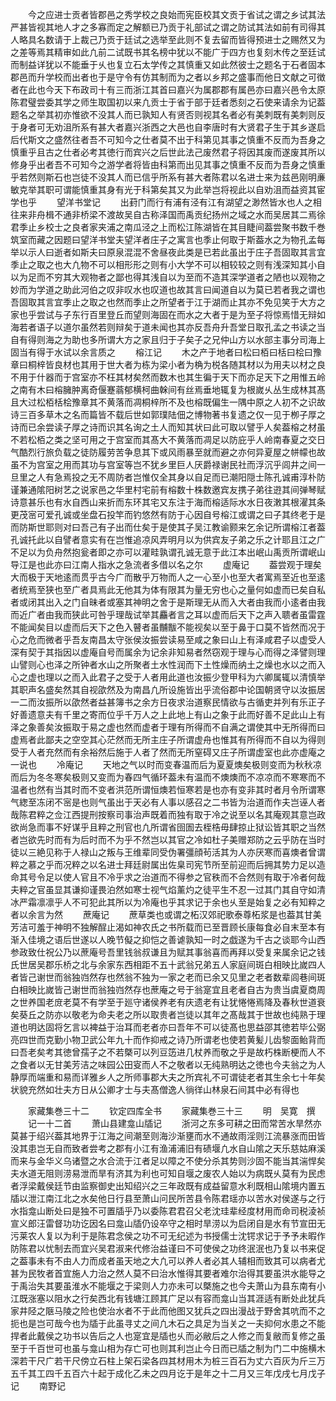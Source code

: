 <!-- { "loadSidebar": true } -->
　　今之应进士贡者皆郡邑之秀学校之良始而宪臣校其文贡于省试之谓之乡试其法严甚皆视其地人才之多寡而定之解额已乃贡于礼部试之谓之防试其法如前有司得其人略具名数请于上裁己乃贡于廷试之选举至此则不复去留而皆得预进士之赐然又为之差等焉其精审如此凢前二试既书其名榜中犹以不能广于四方也复刻木传之至廷试而制益详犹以不能垂于乆也复立石太学传之其慎重又如此然彼士之题名于石者固本郡邑而升学校而出者也于是守令有仿其制而为之者以乡邦之盛事而他日文献之可徴者在此也今天下布政司十有三而浙江其首曰嘉兴为属郡郡有属邑亦曰嘉兴邑令太原陈君璧尝委其学之师生取国初以来凢贡士于省于部于廷者悉刻之石使来请余为记葢题名之举其初亦惟欲不没其人而已孰知人有贤否则视其名者必有美刺既有美刺则反于身者可无劝沮所系有甚大者嘉兴浙西之大邑也自李唐时有大贤君子生于其乡遂启后代斯文之盛然往者吾不可知今之仕者莫不出于科第见其事之慎重不反而为吾身之慎重乎且古之仕者必考其徳行而宾兴之后世此法己废然君子将因其废而遂废其所以修身乎出者吾不可知今之游学者将皆由科第而出见其事之慎重不反而为吾身之慎重乎若然则斯石也岂徒不没其人而已信乎所系有甚大者陈君以名进士来为兹邑刚明亷敏克举其职可谓能慎重其身有光于科第矣其又为此举岂将视此以自劝沮而益资其宦学也乎
　　望洋书堂记
　　出葑门而行有浦有泾有江有湖望之渺然皆水也人之相往来非舟楫不通非桥梁不渡故吴自古称泽国而禹贡纪扬州之域之水而吴居其二焉徐君季止乡校士之良者家夹浦之南瓜泾之上而松江陈湖皆在其目睫间葢尝聚书数千巻筑室而藏之因题曰望洋书堂夫望洋者庄子之寓言也季止何取于斯葢水之为物孔孟每举以示人曰逝者如斯夫曰原泉混混不舍昼夜此类是已若此虽出于庄子吾固取其言宜季止之取之也大凢物不可以相形形之则有小大学不可以相较较之则有浅深知其小自以为足而不穷其大观物者之鄙也得其浅自以为至而不造其深学道者之陋也以观物之妙而为学道之助此河伯之叹非叹水也叹道也故其言曰闻道自以为莫已若者我之谓也吾固取其言宜季止之取之也然而季止之所望者于江于湖而止其亦不免见笑于大方之家也乎尝试与子东行百里登丘而望则海固在而水之大者于是为至子将惊焉惜无辩如海若者语子以道尔虽然若则辩矣于道未闻也其亦反吾舟升吾堂日取孔孟之书读之当自有得则海之为助也多所谓大方之家且归于子矣子之兄仲山方以水部主事分司海上固当有得于水试以余言质之
　　榕江记
　　木之产于地者曰松曰栢曰栝曰桧曰豫章曰桐梓皆良材也其用于世大者为栋为梁小者为桷为棁各随其材以为用夫以材之良不用于什器而于宫室亦不枉其材矣然而数木也其生徧于天下而亦足天下之用惟五岭之南有木曰榕臃肿离奇偃蹇蓊郁横柯曲榦间有丝焉垂地辄复为根嵗乆丛生成林其髙且大过松栢栝桧豫章其不黄落而凋桐梓所不及也榕既偏生一隅中原之人初不之识故诗三百多草木之名而篇皆不载后世如郭璞陆佃之博物著书复遗之仅一见于栁子厚之诗而已余尝读子厚之诗而识其名询之土人而知其状曰此可取以譬乎人矣葢榕之材虽不若松栢之类之坚可用之于宫室而其髙大不黄落而凋足以防庇乎人岭南春夏之交日气酷烈行旅负载之徒防履劳苦争息其下或风雨暴至就而避之亦何异夏屋之帡幪也故虽不为宫室之用而其功与宫室等岂不犹乡里巨人厌爵禄谢民社而浮沉乎闾井之间一旦里之人有急焉投之无不周防者岂惟仅全其身以自足而已潮阳隠士陈孔诚甫淳朴防谨兼通隂阳树艺之说家邑之华里村宅前有榕数十株数邀宾友携子弟往逰其间弹琴赋诗意甚乐也有水自西山来折而东环其宅又东注于海而榕适际水水日夜潄其根濯其条更茂宻可爱孔诚或坐盘石投竿而钓悠然有防于心因自号榕江或谓之曰子其终老于是而防斯世耶则对曰吾己有子出而仕矣于是使其子吴江教谕颢来乞余记所谓榕江者葢孔诚托此以自譬者意实有在岂惟追凉风弄明月以为供宾友子弟之乐之计耶且江之广不足以为负舟然抱瓮者即之亦可以灌畦孰谓孔诚无意于此江本出岷山禹贡所谓岷山导江是也此亦曰江南人指水之急流者多借以名之尔
　　虚庵记
　　葢尝观于理矣大而极于天地逺而贯乎古今广而散乎万物而人之一心至小也至大者寓焉至近也至逺者统焉至狭也至广者具焉此无他其为体有限其为量无穷也心之量何如虚而已矣自私者或闭其出入之门自昧者或塞其神明之舍于是斯理无从而入大者由我而小逺者由我而近广者由我而狭此可咎乎理哉试举其麤者言之耳以虚而后天下之声入聩者虽雷霆不能闻矣目以虚而后天下之色入瞽者虽黼黻不能视矣以至于鼻于口莫不皆然而况于心之危而微者乎吾友南昌太守张侯汝振尝读易至咸之象曰山上有泽咸君子以虚受人深有契于其指因以虚庵自号而属余为记余非知易者然窃观于理与心而得之泽譬则理山譬则心也泽之所钟者水山之所聚者土水性润而下土性燥而纳土之燥也水以之而入心之虚也理以之而入此君子之受于人者用此道也汝振少登甲科为六卿属辄以清慎举其职声名盛矣然其自视欿然及为南昌凢所设施皆出乎流俗郡中论国朝贤守以汝振居一二而汝振所以欿然者益甚簿书之余方日夜求治道察民情欲与古循吏并列有乐正子好善遗意夫有千里之寄而位乎千万人之上此地上有山之象于此而好善不足此山上有泽之象善矣汝振取于易之虚也然而虚者于理有所得而不自满之谓使其中无所得而曰虚焉者此鄙夫之空空其心茫然而无所主庄子所谓虚舟也惟其有所得而不自以为得则受于人者充然而有余裕然后施于人者了然而无所窒碍又庄子所谓虚室也此亦虚庵之一说也
　　冷庵记
　　天地之气以时而变春温而后为夏夏燠矣极则变而为秋秋凉而后为冬冬寒矣极则又变而为春四气循环葢未有温而不燠燠而不凉凉而不寒寒而不温者也然有当其时而不变者洪范所谓恒燠若恒寒若是也亦有变非其时者月令所谓寒气緫至冻闭不宻是也则气虽出于天必有人事以感召之二书皆为治道而作夫岂诬人者哉陈君粹之佥江西提刑按察司事治声既着而独有取于冷之说至以名其庵观其意岂政欲尚急而事不好谋乎且粹之刑官也凢所谓省囹圄去桎梏毋肆掠止狱讼皆其职之当然者岂欲先时而有为后时而不为乎不然岂以其官之冷如杜子美赠郑防之云乎防在当时徒以三絶见称于人禄山之叛与王维辈同受伪署彊顔茍活其为人亦厌寒而喜燠者曾谓粹之慕之乎而况粹之以名进士拜廷尉属出佐臬司宪节所至前迎而后拥其势力足以造命其号令足以使人官且不冷乎求之治道而不得参之官秩而不合然则有取于冷者何哉夫粹之官虽显其谦抑谨畏泊然如寒士视气焰薰灼之徒平生不忍一过其门其自守如清冰严霜凛凛乎人不可犯此其所以为冷庵也乎其求记于余也乆至是始复之必有知粹之者以余言为然
　　蔗庵记
　　蔗草类也或谓之柘汉郊祀歌泰尊柘浆是也葢其甘美芳洁可羞于神明不独解酲止渴如神农氏之书所载而已至晋顾长康每食必自末至本有渐入佳境之语后世遂以人晚节儗之抑恺之善谑孰知一时之戯遂为千古之谈耶今山西参政致仕祝公乃以蔗庵号吾里钱翁叔谦且为赋其事翁喜而再拜以受复来属余记之钱氏世居吴郡乐桥之北与余家东西相距不五十武翁兄弟五人家庭间斑白相映比嵗四人者皆己谢世而翁独岿然存也然翁不独为一家之老而已余又见里之老者数辈闾巷间斑白相映比嵗皆己谢世而翁独岿然存也蔗庵之号于翁寔宜且老者自古为贵当虞夏商周之世养国老庻老莫不有学至于廵守诸侯养老有庆遗老有让犹惓惓焉降及春秋世道衰矣葵丘之防亦以敬老为命夫老之所以取贵者岂徒以其年之髙哉其于世故也纯熟于理道也明达固将乞言以裨益于治耳而老者亦曰吾年不可以徒髙也思益邵其徳若毕公弼亮四世而克勤小物卫武公年九十而作抑戒之诗乃所谓老也使若黄髪儿齿黎面鲐背而曰吾老矣考其徳曾孺子之不若槩可以列豆笾进几杖养而敬之乎是故朽株断梗而人不之食者以无甘美芳洁之味园公田叜而人不之敬者以无纯熟明达之徳也今夫翁之为人静厚而端重和易而详雅乡人之所师事郡大夫之所宾礼不可谓徒老者其生余七十年矣状貌充然如壮夫方日从公卿才士与夫髙僧逸人徜徉山林泉石间其中必有得也











　　家藏集巻三十二
　　钦定四库全书
　　家藏集巻三十三
　　明　吴寛　撰
　　记一十二首
　　萧山县建龛山牐记
　　浙河之东多可耕之田而常苦水旱然亦莫甚于绍兴葢其地界于江海之间潮至则海沙渐壅而水不通故雨淫则江流暴涨而田皆没其患岂无自而致者尝考之郡有小江有渔浦浦旧有碛堰凢水自山隂之天乐慈姑麻溪而来与金华义乌诸暨之水合流于江者足以障之不使分杀其势则沙固不能当其湍悍矣夫水道无阻则涝易泄而旱有济其为利也可知自堰之废农人始以为病既乆莫有为民虑者浮梁戴侯廷节由监察御史出知绍兴之三年政既有成益留意水利既相山隂境内置五牐以泄江南江北之水矣他日行县至萧山问民所苦县令陈君瑶亦以苦水对侯遂与之行水指龛山断处曰是独不可置牐乎乃以委陈君君召父老沈珪辈经度材用而命司税淩祯宣义郎汪雷督功功讫因名曰龛山牐仍设卒守之相时旱涝以为启闭自是水有节宣田无污莱农人复以为利于是陈君念侯之功不可无纪述为书授儒士沈锷求记于予予未暇作防陈君以忧制去而宜兴吴君淑来代修治益谨曰不可使侯之功终泯泯也乃复以书来促之葢事未有不由人力而成者虽天地之大凢可以养人者必其人辅相而致其可以病者尤甚为民牧者首宜施人力治之然人莫不曰治水惟得其要者难尔治得其要虽洪水能导之于禹治失其要虽淮水不能堰之于梁则人力亦未可以槩施之也今夫萧山为县东南有小江既涨塞以阻水之行矣西北有钱塘江顾其广足以有容而龛山当其涯适有断处此犹兵家井陉之陿马陵之险也使治水者不于此而他图又犹兵之四出漫战于野舍其吭而不之扼也是岂可哉今也为牐于此虽寻丈之间凢木石之具足为当关之一夫抑何水患之不能捍者此戴侯之功书以告后之人也寔宜是牐也乆而必敝后之人修之而复敝而复修之虽至于千百世可也虽与龛山相为存亡可也则其利岂止今日而已牐之制为门二中施横木深若干尺广若干尺傍立石柱上架石梁各四其材用木为桩三百石为丈六百灰为斤三万五千其工四千五百六十起于成化乙未之四月讫于是年之十二月又三年戊戌七月戊子记
　　南野记
